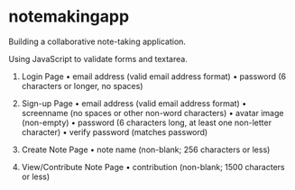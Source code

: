 # notemakingapp

Building a collaborative note-taking application. 

Using JavaScript to validate forms and textarea. 

1.  Login  Page •  email  address  (valid  email  address  format) •  password  (6  characters  or  longer, no  spaces) 

2.  Sign-up  Page •  email  address  (valid  email  address  format) •  screenname  (no  spaces  or  other  non-word  characters) •  avatar  image  (non-empty) •       password  (6  characters  long,  at  least  one  non-letter character) •  verify  password  (matches  password) 

3.  Create  Note  Page •  note  name  (non-blank;  256  characters  or  less) 

4.  View/Contribute  Note  Page •  contribution  (non-blank;  1500  characters  or  less) 
